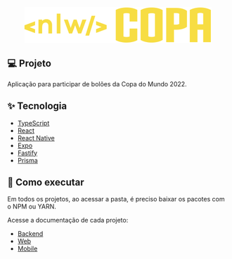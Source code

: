 <p align="center">
  <img alt="NLW Copa" src=".github/logo.svg" />
</p>

## 💻 Projeto

Aplicação para participar de bolões da Copa do Mundo 2022.

## ✨ Tecnologia

- [TypeScript](https://www.typescriptlang.org/)
- [React](https://reactjs.org/)
- [React Native](https://reactnative.dev/)
- [Expo](https://expo.dev/)
- [Fastify](https://www.fastify.io/)
- [Prisma](https://www.prisma.io/)

## 🚀 Como executar

Em todos os projetos, ao acessar a pasta, é preciso baixar os pacotes com o NPM ou YARN.

Acesse a documentação de cada projeto:

- [Backend](./server/README.md)
- [Web](./web/README.md)
- [Mobile](./mobile/README.md)